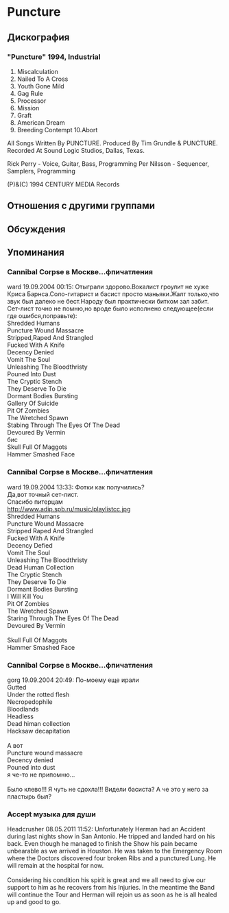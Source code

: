 # Puncture



## Дискография

### "Puncture" 1994, Industrial

1. Miscalculation
2. Nailed To A Cross
3. Youth Gone Mild
4. Gag Rule
5. Processor
6. Mission
7. Graft
8. American Dream
9. Breeding Contempt
10.Abort

All Songs Written By PUNCTURE.
Produced By Tim Grundle & PUNCTURE.
Recorded At Sound Logic Studios, Dallas, Texas.

Rick Perry - Voice, Guitar, Bass, Programming
Per Nilsson - Sequencer, Samplers, Programming

(P)&(C) 1994 CENTURY MEDIA Records


## Отношения с другими группами


## Обсуждения


## Упоминания

### Cannibal Corpse в Москве...фпичатления

ward 19.09.2004 00:15:
Отыграли здорово.Вокалист гроулит не хуже Криса Барнса.Соло-гитарист и басист просто маньяки.Жалт только,что звук был далеко не бест.Народу был практически битком зал забит.<BR>Сет-лист точно не помню,но вроде было исполнено следующее(если где ошибся,поправьте):<BR>Shredded Humans<BR>Puncture Wound Massacre<BR>Stripped,Raped And Strangled<BR>Fucked With A Knife<BR>Decency Denied<BR>Vomit The Soul<BR>Unleashing The Bloodthristy<BR>Pouned Into Dust<BR>The Cryptic Stench<BR>They Deserve To Die<BR>Dormant Bodies Bursting<BR>Gallery Of Suicide<BR>Pit Of Zombies<BR>The Wretched Spawn<BR>Stabing Through The Eyes Of The Dead<BR>Devoured By Vermin<BR>бис<BR>Skull Full Of Maggots<BR>Hammer Smashed Face<BR>

### Cannibal Corpse в Москве...фпичатления

ward 19.09.2004 13:33:
Фотки как получились?<BR>Да,вот точный сет-лист.<BR>Спасибо питерцам<BR><A HREF="http://www.adip.spb.ru/music/playlistcc.jpg" TARGET="_blank">http://www.adip.spb.ru/music/playlistcc.jpg</A><BR>Shredded Humans<BR>Puncture Wound Massacre<BR>Stripped Raped And Strangled<BR>Fucked With A Knife<BR>Decency Defied<BR>Vomit The Soul<BR>Unleashing The Bloodthristy<BR>Dead Human Collection<BR>The Cryptic Stench<BR>They Deserve To Die<BR>Dormant Bodies Bursting<BR>I Will Kill You<BR>Pit Of Zombies<BR>The Wretched Spawn<BR>Staring Through The Eyes Of The Dead<BR>Devoured By Vermin<BR><BR>Skull Full Of Maggots<BR>Hammer Smashed Face

### Cannibal Corpse в Москве...фпичатления

gorg 19.09.2004 20:49:
По-моему еще ирали <BR>Gutted<BR>Under the rotted flesh<BR>Necropedophile<BR>Bloodlands<BR>Headless<BR>Dead himan collection<BR>Hacksaw decapitation<BR><BR>А вот<BR>Puncture wound massacre<BR>Decency denied<BR>Pouned into dust<BR>я че-то не припомню...<BR><BR>Было клево!!! Я чуть не сдохла!!! Видели басиста? А че это у него за пластырь был?

### Accept музыка для души

Headcrusher 08.05.2011 11:52:
Unfortunately Herman had an Accident during last nights show in San Antonio. He tripped and landed hard on his back. Even though he managed to finish the Show his pain became unbearable as we arrived in Houston. He was taken to the Emergency Room where the Doctors discovered four broken Ribs and a punctured Lung. He will remain at the hospital for now.<BR><BR>Considering his condition his spirit is great and we all need to give our support to him as he recovers from his Injuries. In the meantime the Band will continue the Tour and Herman will rejoin us as soon as he is all healed up and good to go.<BR>

